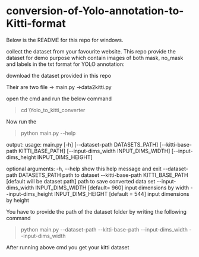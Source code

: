 # conversion-of-Yolo-annotation-to-Kitti-format
Below is the README for this repo for windows.

collect the dataset from your favourite website. 
This repo provide the dataset for demo purpose which contain images of both mask, no_mask and labels in the txt format for YOLO annotation:

download the dataset provided in this repo 

Their are two file 
 -> main.py
 ->data2kitti.py
 
open the cmd and run the below command
 > cd <downloaded folder>\Yolo_to_kitti_converter
 
 Now run the 
 > python main.py --help
 
 output:
 usage: main.py [-h] [--dataset-path DATASETS_PATH] [--kitti-base-path KITTI_BASE_PATH]
               [--input-dims_width INPUT_DIMS_WIDTH] [--input-dims_height INPUT_DIMS_HEIGHT]

optional arguments:
  -h, --help            show this help message and exit
  --dataset-path DATASETS_PATH
                        path to dataset
  --kitti-base-path KITTI_BASE_PATH  [default will be dataset path]
                        path to save converted data set
  --input-dims_width INPUT_DIMS_WIDTH  [default= 960]
                        input dimensions by width
  --input-dims_height INPUT_DIMS_HEIGHT [default = 544]
                        input dimensions by height

You have to provide the path of the dataset folder by writing the following command 
> python main.py --dataset-path <path to dataset> --kitti-base-path <path to save converted dataset> --input-dims_width <width> --input-dims_width<height>
  
After running above cmd you get your kitti dataset

